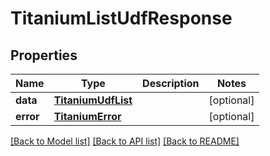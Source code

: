 # TitaniumListUdfResponse


## Properties
Name | Type | Description | Notes
------------ | ------------- | ------------- | -------------
**data** | [**TitaniumUdfList**](TitaniumUdfList.md) |  | [optional] 
**error** | [**TitaniumError**](TitaniumError.md) |  | [optional] 

[[Back to Model list]](../README.md#documentation-for-models) [[Back to API list]](../README.md#documentation-for-api-endpoints) [[Back to README]](../README.md)


